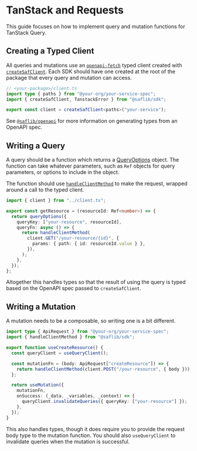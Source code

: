 # TanStack and Requests

This guide focuses on how to implement query and mutation functions for TanStack Query.

## Creating a Typed Client

All queries and mutations use an [`openapi-fetch`](https://openapi-ts.dev/openapi-fetch/) typed client created with [`createSafClient`](./ref/@saflib/sdk/functions/createSafClient.md). Each SDK should have one created at the root of the package that every query and mutation can access.

```ts
// <your-package>/client.ts
import type { paths } from "@your-org/your-service-spec";
import { createSafClient, TanstackError } from "@saflib/sdk";

export const client = createSafClient<paths>("your-service");
```

See [`@saflib/openapi`](../../openapi/docs/01-overview.md) for more information on generating types from an OpenAPI spec.

## Writing a Query

A query should be a function which returns a [QueryOptions](https://tanstack.com/query/v5/docs/framework/vue/guides/query-options) object. The function can take whatever parameters, such as `Ref` objects for query parameters, or options to include in the object.

The function should use [`handleClientMethod`](./ref/@saflib/sdk/functions/handleClientMethod.md) to make the request, wrapped around a call to the typed client.

```ts
import { client } from "../client.ts";

export const getResource = (resourceId: Ref<number>) => {
  return queryOptions({
    queryKey: ["your-resource", resourceId],
    queryFn: async () => {
      return handleClientMethod(
        client.GET("/your-resource/{id}", {
          params: { path: { id: resourceId.value } },
        }),
      );
    },
  });
};
```

Altogether this handles types so that the result of using the query is typed based on the OpenAPI spec passed to `createSafClient`.

## Writing a Mutation

A mutation needs to be a composable, so writing one is a bit different.

```ts
import type { ApiRequest } from "@your-org/your-service-spec";
import { handleClientMethod } from "@saflib/sdk";

export function useCreateResource() {
  const queryClient = useQueryClient();

  const mutationFn = (body: ApiRequest["createResource"]) => {
    return handleClientMethod(client.POST("/your-resource", { body }));
  };

  return useMutation({
    mutationFn,
    onSuccess: (_data, _variables, _context) => {
      queryClient.invalidateQueries({ queryKey: ["your-resource"] });
    },
  });
}
```

This also handles types, though it does require you to provide the request body type to the mutation function. You should also `useQueryClient` to invalidate queries when the mutation is successful.
